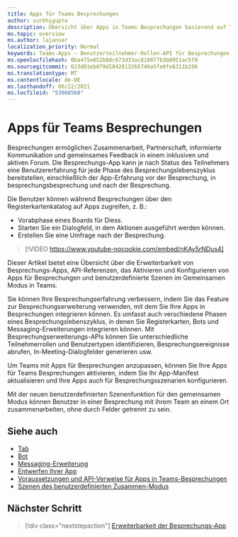 ```yaml
---
title: Apps für Teams Besprechungen
author: surbhigupta
description: Übersicht über Apps in Teams Besprechungen basierend auf Teilnehmer- und Benutzerrolle
ms.topic: overview
ms.author: lajanuar
localization_priority: Normal
keywords: Teams-Apps – Benutzerteilnehmer-Rollen-API für Besprechungen
ms.openlocfilehash: 0ba475e852b8dc673d33ac818077b3b0951ac5f9
ms.sourcegitcommit: 623d81eb079d1842813265746a5fe0fe6311b196
ms.translationtype: MT
ms.contentlocale: de-DE
ms.lasthandoff: 06/22/2021
ms.locfileid: "53068568"
---
```

# <a name="apps-for-teams-meetings"></a>Apps für Teams Besprechungen

Besprechungen ermöglichen Zusammenarbeit, Partnerschaft, informierte Kommunikation und gemeinsames Feedback in einem inklusiven und aktiven Forum. Die Besprechungs-App kann je nach Status des Teilnehmers eine Benutzererfahrung für jede Phase des Besprechungslebenszyklus bereitstellen, einschließlich der App-Erfahrung vor der Besprechung, in besprechungsbesprechung und nach der Besprechung.

Die Benutzer können während Besprechungen über den Registerkartenkatalog auf Apps zugreifen, z. B.:

* Vorabphase eines Boards für Diess.
* Starten Sie ein Dialogfeld, in dem Aktionen ausgeführt werden können.
* Erstellen Sie eine Umfrage nach der Besprechung.

> [!VIDEO https://www.youtube-nocookie.com/embed/nKAy5rNDus4]

Dieser Artikel bietet eine Übersicht über die Erweiterbarkeit von Besprechungs-Apps, API-Referenzen, das Aktivieren und Konfigurieren von Apps für Besprechungen und benutzerdefinierte Szenen im Gemeinsamen Modus in Teams.

Sie können Ihre Besprechungserfahrung verbessern, indem Sie das Feature zur Besprechungserweiterung verwenden, mit dem Sie Ihre Apps in Besprechungen integrieren können. Es umfasst auch verschiedene Phasen eines Besprechungslebenszyklus, in denen Sie Registerkarten, Bots und Messaging-Erweiterungen integrieren können. Mit Besprechungserweiterungs-APIs können Sie unterschiedliche Teilnehmerrollen und Benutzertypen identifizieren, Besprechungsereignisse abrufen, In-Meeting-Dialogfelder generieren usw.

Um Teams mit Apps für Besprechungen anzupassen, können Sie Ihre Apps für Teams Besprechungen aktivieren, indem Sie Ihr App-Manifest aktualisieren und Ihre Apps auch für Besprechungsszenarien konfigurieren.

Mit der neuen benutzerdefinierten Szenenfunktion für den gemeinsamen Modus können Benutzer in einer Besprechung mit ihrem Team an einem Ort zusammenarbeiten, ohne durch Felder getrennt zu sein.

## <a name="see-also"></a>Siehe auch

* [Tab](../tabs/what-are-tabs.md#understand-how-tabs-work)
* [Bot](../bots/what-are-bots.md)
* [Messaging-Erweiterung](../messaging-extensions/what-are-messaging-extensions.md)
* [Entwerfen Ihrer App](../apps-in-teams-meetings/design/designing-apps-in-meetings.md)
* [Voraussetzungen und API-Verweise für Apps in Teams-Besprechungen](create-apps-for-teams-meetings.md)
* [Szenen des benutzerdefinierten Zusammen-Modus](~/apps-in-teams-meetings/teams-together-mode.md)

## <a name="next-step"></a>Nächster Schritt

> [!div class="nextstepaction"]
> [Erweiterbarkeit der Besprechungs-App](meeting-app-extensibility.md)
